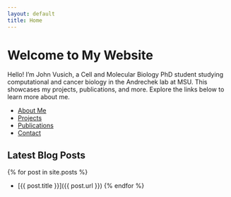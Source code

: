 ```yaml
---
layout: default
title: Home
---
```


# Welcome to My Website

Hello! I’m John Vusich, a Cell and Molecular Biology PhD student
  studying computational and cancer biology in the Andrechek lab at MSU. 
  This showcases my projects, publications, and more. 
  Explore the links below to learn more about me.

- [About Me](about.html)
- [Projects](projects.html)
- [Publications](publications.html)
- [Contact](contact.html)

## Latest Blog Posts

{% for post in site.posts %}
- [{{ post.title }}]({{ post.url }})
{% endfor %}

